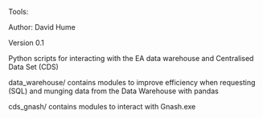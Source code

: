 Tools:

Author: David Hume

Version 0.1

Python scripts for interacting with the EA data warehouse and Centralised Data Set (CDS)

data_warehouse/ contains modules to improve efficiency when requesting (SQL) and munging data from the Data Warehouse with pandas

cds_gnash/ contains modules to interact with Gnash.exe 


